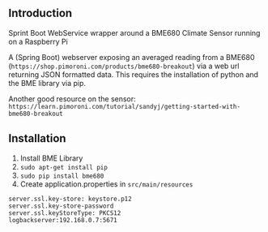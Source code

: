 ## Introduction

Sprint Boot WebService wrapper around a BME680 Climate Sensor running on a Raspberry Pi

A (Spring Boot) webserver exposing an averaged reading from a BME680 (`https://shop.pimoroni.com/products/bme680-breakout`)
via a web url returning JSON formatted data.  This requires the installation of
python and the BME library via pip.

Another good resource on the sensor: `https://learn.pimoroni.com/tutorial/sandyj/getting-started-with-bme680-breakout`

## Installation

1) Install BME Library
2) `sudo apt-get install pip`
3) `sudo pip install bme680`
4) Create application.properties in `src/main/resources`

```server.port: 443
server.ssl.key-store: keystore.p12
server.ssl.key-store-password
server.ssl.keyStoreType: PKCS12
logbackserver:192.168.0.7:5671
```

